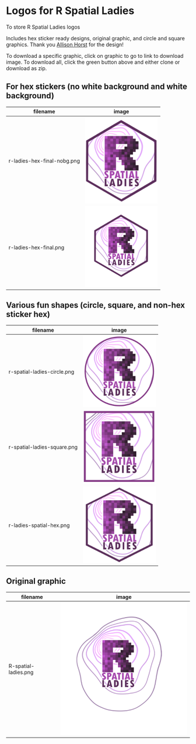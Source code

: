 # Logos for R Spatial Ladies
To store R Spatial Ladies logos 

Includes hex sticker ready designs, original graphic, and circle and square graphics. Thank you [Allison Horst](https://github.com/allisonhorst) for the design!

To download a specific graphic, click on graphic to go to link to download image. 
To download all, click the green button above and either clone or download as zip.

## For hex stickers (no white background and white background)
|filename   |image   |
|---|---|
|r-ladies-hex-final-nobg.png   | <img src="https://github.com/rspatialladies/logos/blob/master/r-ladies-hex-final-nobg.png" width="200">  |
|r-ladies-hex-final.png   |<img src="https://github.com/rspatialladies/logos/blob/master/r-ladies-hex-final.png" width="200">   |

## Various fun shapes (circle, square, and non-hex sticker hex)
|filename   |image   |
|---|---|
|r-spatial-ladies-circle.png   | <img src="https://github.com/rspatialladies/logos/blob/master/r-spatial-ladies-circle.png" width="200">  |
|r-spatial-ladies-square.png   |<img src="https://github.com/rspatialladies/logos/blob/master/r-spatial-ladies-square.png" width="200"> |
|r-ladies-spatial-hex.png   |<img src="https://github.com/rspatialladies/logos/blob/master/r-ladies-spatial-hex.png" width="200"> |

## Original graphic

|filename   |image   |
|---|---|
|R-spatial-ladies.png   | <img src="https://github.com/rspatialladies/logos/blob/master/R-spatial-ladies.png" width="400">  |
